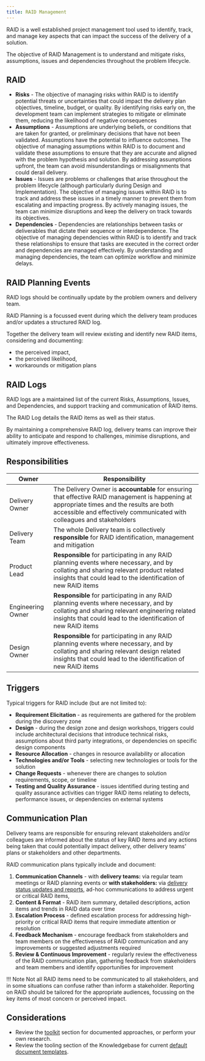 ```yaml
---
title: RAID Management
---
```

RAID is a well established project management tool used to identify, track, and manage key aspects that can impact the success of the delivery of a solution. 

The objective of RAID Management is to understand and mitigate risks, assumptions, issues and dependencies throughout the problem lifecycle.

## RAID 

- **Risks** - The objective of managing risks within RAID is to identify potential threats or uncertainties that could impact the delivery plan objectives, timeline, budget, or quality. By identifying risks early on, the development team can implement strategies to mitigate or eliminate them, reducing the likelihood of negative consequences
- **Assumptions** - Assumptions are underlying beliefs, or conditions that are taken for granted, or preliminary decisions that have not been validated. Assumptions have the potential to influence outcomes. The objective of managing assumptions within RAID is to document and validate these assumptions to ensure that they are accurate and aligned with the problem hypothesis and solution. By addressing assumptions upfront, the team can avoid misunderstandings or misalignments that could derail delivery.
- **Issues** - Issues are problems or challenges that arise throughout the problem lifecycle (although particularly during Design and Implementation). The objective of managing issues within RAID is to track and address these issues in a timely manner to prevent them from escalating and impacting progress. By actively managing issues, the team can minimize disruptions and keep the delivery on track towards its objectives.
- **Dependencies** - Dependencies are relationships between tasks or deliverables that dictate their sequence or interdependence. The objective of managing dependencies within RAID is to identify and track these relationships to ensure that tasks are executed in the correct order and dependencies are managed effectively. By understanding and managing dependencies, the team can optimize workflow and minimize delays.

## RAID Planning Events

RAID logs should be continually update by the problem owners and delivery team. 

RAID Planning is a focussed event during which the delivery team produces and/or updates a structured RAID log.

Together the delivery team will review existing and identify new RAID items, considering and documenting:

- the perceived impact, 
- the perceived likelihood,
- workarounds or mitigation plans

## RAID Logs

RAID logs are a maintained list of the current Risks, Assumptions, Issues, and Dependencies, and support tracking and communication of RAID items.

The RAID Log details the RAID items as well as their status. 

By maintaining a comprehensive RAID log, delivery teams can improve their ability to anticipate and respond to challenges, minimise disruptions, and ultimately improve effectiveness.

## Responsibilities

| Owner                 | Responsibility |
|---|---|
| Delivery Owner        | The Delivery Owner is **accountable** for ensuring that effective RAID management is happening at appropriate times and the results are both accessible and effectively communicated with colleagues and stakeholders |
| Delivery Team         | The whole Delivery team is collectively **responsible** for RAID identification, management and mitigation |
| Product Lead          | **Responsible** for participating in any RAID planning events where necessary, and by collating and sharing relevant product related insights that could lead to the identification of new RAID items |
| Engineering Owner     | **Responsible** for participating in any RAID planning events where necessary, and by collating and sharing relevant engineering related insights that could lead to the identification of new RAID items |
| Design Owner          | **Responsible** for participating in any RAID planning events where necessary, and by collating and sharing relevant design related insights that could lead to the identification of new RAID items |

## Triggers

Typical triggers for RAID include (but are not limited to):

- **Requirement Elicitation** - as requirements are gathered for the problem during the discovery zone 
- **Design** - during the design zone and design workshops, triggers could include architectural decisions that introduce technical risks, assumptions about third party integrations, or dependencies on specific design components
- **Resource Allocation** - changes in resource availability or allocation
- **Technologies and/or Tools** - selecting new technologies or tools for the solution 
- **Change Requests** - whenever there are changes to solution requirements, scope, or timeline
- **Testing and Quality Assurance** - issues identified during testing and quality assurance activities can trigger RAID items relating to defects, performance issues, or dependencies on external systems 


## Communication Plan

Delivery teams are responsible for ensuring relevant stakeholders and/or colleagues are informed about the status of key RAID items and any actions being taken that could potentially impact delivery, other delivery teams' plans or stakeholders and other departments.

RAID communication plans typically include and document:

1. **Communication Channels** - with **delivery teams:** via regular team meetings or RAID planning events or **with stakeholders:** via [delivery status updates and reports](../Governance/Delivery-Governance/Delivery-Status-Reporting/index.md), ad-hoc communications to address urgent or critical RAID items, 
2. **Content & Format** - RAID item summary, detailed descriptions, action items and trends in RAID data over time
3. **Escalation Process** - defined escalation process for addressing high-priority or critical RAID items that require immediate attention or resolution 
4. **Feedback Mechanism** - encourage feedback from stakeholders and team members on the effectiveness of RAID communication and any improvements or suggested adjustments required
5. **Review & Continuous Improvement** - regularly review the effectiveness of the RAID communication plan, gathering feedback from stakeholders and team members and identify opportunities for improvement

!!! Note
    Not all RAID items need to be communicated to all stakeholders, and in some situations can confuse rather than inform a stakeholder. Reporting on RAID should be tailored for the appropriate audiences, focussing on the key items of most concern or perceived impact.


## Considerations

- Review the [toolkit](../../Ways-of-Working/Toolkit/index.md) section for documented approaches, or perform your own research.
- Review the tooling section of the Knowledgebase for current [default document templates](https://knowledgebase.platformdev.amdigital.co.uk/Tools-and-Providers/AMPFlow-Governance/).
